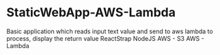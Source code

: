 # StaticWebApp-AWS-Lambda
Basic application which reads input text value and send to aws lambda to process, display the return value
ReactStrap
NodeJS
AWS - S3
AWS - Lambda
